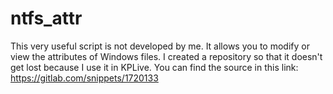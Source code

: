 # ntfs_attr

This very useful script is not developed by me. It allows you to modify or view the attributes of Windows files. I created a repository so that it doesn't get lost because I use it in KPLive. You can find the source in this link: https://gitlab.com/snippets/1720133
